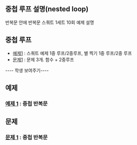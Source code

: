 ## 중첩 루프 설명(nested loop)
반복문 안에 반복문
스쿼트 1세트 10회 예제 설명

## 중첩 루프
- [예제1](ex01/ex01.java) : 스쿼트 예제 1중 루프/2중루프, 별 찍기 1중 루프/2중 루프
- [문제1](quiz01/README.md) : 문제 3개. 함수 + 2중루프


---- 학생 보여주기----
## 예제
### [예제 1](ex01/ex01.java) : 중첩 반복문

## 문제
### [문제 1](quiz01) : 중첩 반복문